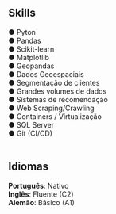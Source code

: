 <h2>Skills</h2>
<p>● Pyton<br>
● Pandas<br>
● Scikit-learn<br>
● Matplotlib<br>
● Geopandas<br>
● Dados Geoespaciais<br>
● Segmentação de clientes<br>
● Grandes volumes de dados<br>
● Sistemas de recomendação<br>
● Web Scraping/Crawling<br>
● Containers / Virtualização<br>
● SQL Server<br>
● Git (CI/CD)<br>
<br></p>

<h2>Idiomas</h2>
<p><strong>Português</strong>: Nativo <br>
<strong>Inglês</strong>: Fluente (C2) <br>
<strong>Alemão</strong>: Básico (A1)<br></p>